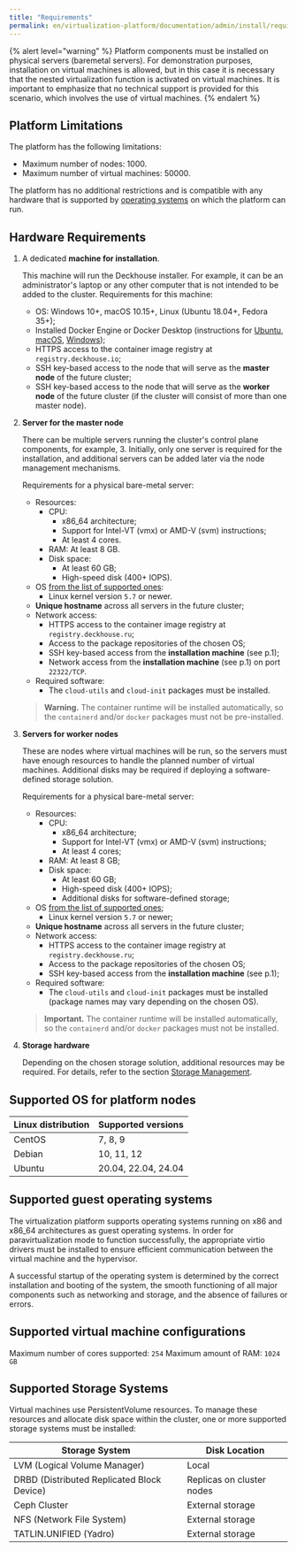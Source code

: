 ```yaml
---
title: "Requirements"
permalink: en/virtualization-platform/documentation/admin/install/requirements.html
---
```


{% alert level="warning" %}
Platform components must be installed on physical servers (baremetal servers). For demonstration purposes, installation on virtual machines is allowed, but in this case it is necessary that the nested virtualization function is activated on virtual machines. It is important to emphasize that no technical support is provided for this scenario, which involves the use of virtual machines.
{% endalert %}

## Platform Limitations

The platform has the following limitations:

- Maximum number of nodes: 1000.
- Maximum number of virtual machines: 50000.

The platform has no additional restrictions and is compatible with any hardware that is supported by [operating systems](#supported-os-for-platform-nodes) on which the platform can run.

## Hardware Requirements

1. A dedicated **machine for installation**.

   This machine will run the Deckhouse installer. For example, it can be an administrator's laptop or any other computer that is not intended to be added to the cluster. Requirements for this machine:

   - OS: Windows 10+, macOS 10.15+, Linux (Ubuntu 18.04+, Fedora 35+);
   - Installed Docker Engine or Docker Desktop (instructions for [Ubuntu](https://docs.docker.com/engine/install/ubuntu/), [macOS](https://docs.docker.com/desktop/mac/install/), [Windows](https://docs.docker.com/desktop/windows/install/));
   - HTTPS access to the container image registry at `registry.deckhouse.io`;
   - SSH key-based access to the node that will serve as the **master node** of the future cluster;
   - SSH key-based access to the node that will serve as the **worker node** of the future cluster (if the cluster will consist of more than one master node).

1. **Server for the master node**

   There can be multiple servers running the cluster's control plane components, for example, 3. Initially, only one server is required for the installation, and additional servers can be added later via the node management mechanisms.

   Requirements for a physical bare-metal server:

   - Resources:
     - CPU:
       - x86_64 architecture;
       - Support for Intel-VT (vmx) or AMD-V (svm) instructions;
       - At least 4 cores.
     - RAM: At least 8 GB.
     - Disk space:
       - At least 60 GB;
       - High-speed disk (400+ IOPS).
   - OS [from the list of supported ones](#supported-os-for-platform-nodes):
     - Linux kernel version `5.7` or newer.
   - **Unique hostname** across all servers in the future cluster;
   - Network access:
     - HTTPS access to the container image registry at `registry.deckhouse.ru`;
     - Access to the package repositories of the chosen OS;
     - SSH key-based access from the **installation machine** (see p.1);
     - Network access from the **installation machine** (see p.1) on port `22322/TCP`.
   - Required software:
     - The `cloud-utils` and `cloud-init` packages must be installed.
   > **Warning.** The container runtime will be installed automatically, so the `containerd` and/or `docker` packages must not be pre-installed.

1. **Servers for worker nodes**

   These are nodes where virtual machines will be run, so the servers must have enough resources to handle the planned number of virtual machines. Additional disks may be required if deploying a software-defined storage solution.

   Requirements for a physical bare-metal server:

   - Resources:
     - CPU:
       - x86_64 architecture;
       - Support for Intel-VT (vmx) or AMD-V (svm) instructions;
       - At least 4 cores;
     - RAM: At least 8 GB;
     - Disk space:
       - At least 60 GB;
       - High-speed disk (400+ IOPS);
       - Additional disks for software-defined storage;
   - OS [from the list of supported ones](#supported-os);
     - Linux kernel version `5.7` or newer;
   - **Unique hostname** across all servers in the future cluster;
   - Network access:
     - HTTPS access to the container image registry at `registry.deckhouse.ru`;
     - Access to the package repositories of the chosen OS;
     - SSH key-based access from the **installation machine** (see p.1);
   - Required software:
     - The `cloud-utils` and `cloud-init` packages must be installed (package names may vary depending on the chosen OS).
   > **Important.** The container runtime will be installed automatically, so the `containerd` and/or `docker` packages must not be installed.

1. **Storage hardware**

   Depending on the chosen storage solution, additional resources may be required. For details, refer to the section [Storage Management](/products/virtualization-platform/documentation/admin/platform-management/storage/sds/lvm-local.html).

## Supported OS for platform nodes

| Linux distribution          | Supported versions              |
| --------------------------- | ------------------------------- |
| CentOS                      | 7, 8, 9                         |
| Debian                      | 10, 11, 12                      |
| Ubuntu                      | 20.04, 22.04, 24.04      |

## Supported guest operating systems

The virtualization platform supports operating systems running on x86 and x86_64 architectures as guest operating systems. In order for paravirtualization mode to function successfully, the appropriate virtio drivers must be installed to ensure efficient communication between the virtual machine and the hypervisor.

A successful startup of the operating system is determined by the correct installation and booting of the system, the smooth functioning of all major components such as networking and storage, and the absence of failures or errors.

## Supported virtual machine configurations

Maximum number of cores supported: `254`
Maximum amount of RAM: `1024 GB`

## Supported Storage Systems

Virtual machines use PersistentVolume resources. To manage these resources and allocate disk space within the cluster, one or more supported storage systems must be installed:

| Storage System                              | Disk Location              |
|---------------------------------------------|----------------------------|
| LVM (Logical Volume Manager)                | Local                     |
| DRBD (Distributed Replicated Block Device)  | Replicas on cluster nodes |
| Ceph Cluster                                | External storage          |
| NFS (Network File System)                   | External storage          |
| TATLIN.UNIFIED (Yadro)                      | External storage          |
